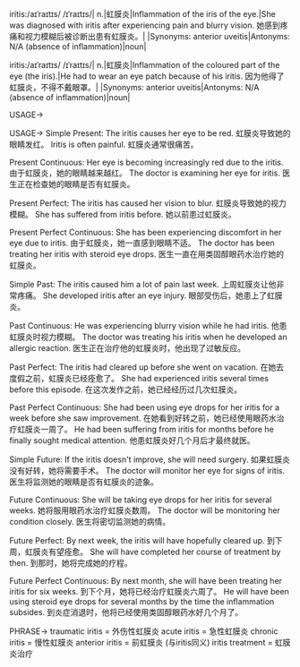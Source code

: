 iritis:/aɪˈraɪtɪs/ /ɪˈraɪtɪs/| n.|虹膜炎|Inflammation of the iris of the eye.|She was diagnosed with iritis after experiencing pain and blurry vision. 她感到疼痛和视力模糊后被诊断出患有虹膜炎。|
|Synonyms: anterior uveitis|Antonyms: N/A (absence of inflammation)|noun|

iritis:/aɪˈraɪtɪs/ /ɪˈraɪtɪs/| n.|虹膜炎|Inflammation of the coloured part of the eye (the iris).|He had to wear an eye patch because of his iritis.  因为他得了虹膜炎，不得不戴眼罩。|
|Synonyms: anterior uveitis|Antonyms: N/A (absence of inflammation)|noun|


USAGE->

USAGE->
Simple Present:
The iritis causes her eye to be red. 虹膜炎导致她的眼睛发红。
Iritis is often painful. 虹膜炎通常很痛苦。

Present Continuous:
Her eye is becoming increasingly red due to the iritis. 由于虹膜炎，她的眼睛越来越红。
The doctor is examining her eye for iritis. 医生正在检查她的眼睛是否有虹膜炎。

Present Perfect:
The iritis has caused her vision to blur. 虹膜炎导致她的视力模糊。
She has suffered from iritis before. 她以前患过虹膜炎。

Present Perfect Continuous:
She has been experiencing discomfort in her eye due to iritis. 由于虹膜炎，她一直感到眼睛不适。
The doctor has been treating her iritis with steroid eye drops. 医生一直在用类固醇眼药水治疗她的虹膜炎。

Simple Past:
The iritis caused him a lot of pain last week. 上周虹膜炎让他非常疼痛。
She developed iritis after an eye injury. 眼部受伤后，她患上了虹膜炎。


Past Continuous:
He was experiencing blurry vision while he had iritis. 他患虹膜炎时视力模糊。
The doctor was treating his iritis when he developed an allergic reaction. 医生正在治疗他的虹膜炎时，他出现了过敏反应。

Past Perfect:
The iritis had cleared up before she went on vacation.  在她去度假之前，虹膜炎已经痊愈了。
She had experienced iritis several times before this episode. 在这次发作之前，她已经经历过几次虹膜炎。

Past Perfect Continuous:
She had been using eye drops for her iritis for a week before she saw improvement.  在她看到好转之前，她已经使用眼药水治疗虹膜炎一周了。
He had been suffering from iritis for months before he finally sought medical attention. 他患虹膜炎好几个月后才最终就医。


Simple Future:
If the iritis doesn't improve, she will need surgery. 如果虹膜炎没有好转，她将需要手术。
The doctor will monitor her eye for signs of iritis. 医生将监测她的眼睛是否有虹膜炎的迹象。

Future Continuous:
She will be taking eye drops for her iritis for several weeks.  她将服用眼药水治疗虹膜炎数周。
The doctor will be monitoring her condition closely. 医生将密切监测她的病情。

Future Perfect:
By next week, the iritis will have hopefully cleared up.  到下周，虹膜炎有望痊愈。
She will have completed her course of treatment by then. 到那时，她将完成她的疗程。

Future Perfect Continuous:
By next month, she will have been treating her iritis for six weeks. 到下个月，她将已经治疗虹膜炎六周了。
He will have been using steroid eye drops for several months by the time the inflammation subsides. 到炎症消退时，他将已经使用类固醇眼药水好几个月了。



PHRASE->
traumatic iritis = 外伤性虹膜炎
acute iritis = 急性虹膜炎
chronic iritis = 慢性虹膜炎
anterior iritis = 前虹膜炎 (与iritis同义)
iritis treatment = 虹膜炎治疗
